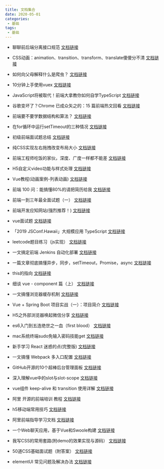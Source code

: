 ```yaml
---
title: 文档集合 
date: 2020-05-01
categories:
 - 基础
tags:
 - 基础
---
```


- 聊聊前后端分离接口规范
[文档链接](http://mp.weixin.qq.com/s?__biz=MzA5MDUyODMzOA==&mid=2447781599&idx=1&sn=c7f42fbbe3fe5ecb97cc97661a99d57c&chksm=8418c1e2b36f48f4fe1e8e4437204bd2f35daa4454c1ad1dad5a883804d01d5711912115c84f&mpshare=1&scene=1&srcid=0628y0PkSYmVHL5i03z5OnID#rd) 

- CSS动画：animation、transition、transform、translate傻傻分不清
[文档链接](http://mp.weixin.qq.com/s?__biz=MzAxODE2MjM1MA==&mid=2651554407&idx=2&sn=4e07eeb18ba07031cfe89ad03e34ecea&chksm=802555a6b752dcb0ecb0075ab696b62b52c46ca67dfdb9912b758303d2f3edcb30f36a1c7a19&mpshare=1&scene=1&srcid=0618xdasYl6DMYZ4FhrOfCld#rd) 
- 如何向父母解释什么是爬虫？
[文档链接](https://mp.weixin.qq.com/s/68GVPvh2HaD8X8Xw1fBudQ) 
- 10分钟上手使用vuex
[文档链接](https://blog.csdn.net/weixin_43487252/article/details/91884462) 
- JavaScript将被取代！前端大拿教你如何自学TypeScript
[文档链接](http://mp.weixin.qq.com/s?__biz=MzUxOTQ5ODYzOQ==&mid=2247496484&idx=3&sn=35534920aa485b14bc3e41f6688ff430&chksm=f9fa0dc4ce8d84d2828c13ff05b59888c0d316acd9ce1f7aaa401198501d0a887895df8c90d2&mpshare=1&scene=1&srcid=#rd) 
- 谷歌变坏了？Chrome 已成众矢之的：15 篇前端热文回看
[文档链接](http://mp.weixin.qq.com/s?__biz=MzAxODE2MjM1MA==&mid=2651556670&idx=1&sn=587da656c61eadc4bb468da89aeaae32&chksm=80255cffb752d5e9ed60badc491d1a5cc774ef54d7ee49c5d9e1b74422124ee256c1f521aaab&mpshare=1&scene=1&srcid=#rd) 
- 前端要不要学数据结构和算法？
[文档链接](https://mp.weixin.qq.com/s/jK5BEDkSCFW8dNJQ1MhyeA) 
- 在for循环中运行setTimeout的三种情况
[文档链接](https://blog.csdn.net/Febby_/article/details/94763441) 
- 初级前端面试题总结
[文档链接](https://blog.csdn.net/Daisy_1/article/details/91614974) 
- 纯CSS实现左右拖拽改变布局大小
[文档链接](https://blog.csdn.net/github_35631540/article/details/92063430) 
- 前端工程师吃饭的家伙，深度、广度一样都不能差
[文档链接](http://mp.weixin.qq.com/s?__biz=MzUxOTQ5ODYzOQ==&mid=2247496317&idx=2&sn=69aa2f7a6bdf2d24ed0c29e993d3757f&chksm=f9fa0c9dce8d858bd3d3364d97badc2926ad204788f9f0f618b4aecf384358dbed507a0ef231&mpshare=1&scene=1&srcid=#rd) 
- H5自定义video功能与样式处理
[文档链接](https://www.cnblogs.com/zimengxiyu/p/10123054.html) 
- Vue教程(动画案例-列表动画)
[文档链接](https://blog.csdn.net/qq_38526573/article/details/97012764) 
- 前端 100 问：能搞懂80%的请把简历给我
[文档链接](https://blog.csdn.net/github_34708151/article/details/95165589) 
- 前端一到三年最全面试题（一）
[文档链接](https://blog.csdn.net/weixin_43606158/article/details/89811189) 

- 前端开发应知网站(强烈推荐！)
[文档链接](https://blog.csdn.net/weixin_43606158/article/details/91164392) 

- vue面试题
[文档链接](https://blog.csdn.net/weixin_43959024/article/details/96136405) 
- 「2019 JSConf.Hawaii」大规模应用 TypeScript
[文档链接](https://mp.weixin.qq.com/s/B0m82GJoJ3FsWg1NAxSVMg) 
- leetcode题目练习（js实现）
[文档链接](https://blog.csdn.net/qq_21423689/article/details/99328447?utm_source=app) 
- 一文搞定前端 Jenkins 自动化部署
[文档链接](https://mp.weixin.qq.com/s/W2iraiC-V55ZkI0MabReRA) 
- 一篇文章彻底搞懂异步，同步，setTimeout，Promise，async
[文档链接](https://blog.csdn.net/weixin_43606158/article/details/91360230) 
- this的指向
[文档链接](https://blog.csdn.net/weixin_43606158/article/details/90136929) 
- 细谈 vue - component 篇（上）
[文档链接](http://mp.weixin.qq.com/s?__biz=MzUxMjc3ODc0OQ==&mid=2247483724&idx=1&sn=1062ad48ba3b52189997c580adb67ac5&chksm=f95e09dece2980c85914f922b5a4a9743059829f6b3b921b124ef802175cc663f1d1a9cbb0c5&mpshare=1&scene=1&srcid=&sharer_sharetime=1567216553620&sharer_shareid=c5d5ddb18dd4263df3c71b050fc91424#rd) 
- 一文搞懂浏览器缓存机制
[文档链接](https://mp.weixin.qq.com/s/rUbGSeIthEh0Fj-60j7Nzg) 
- Vue + Spring Boot 项目实战（一）：项目简介
[文档链接](https://blog.csdn.net/Neuf_Soleil/article/details/88925013) 
- H5之外部浏览器唤起微信分享
[文档链接](https://blog.csdn.net/qq285679784/article/details/85988898) 
- es6入门到五连绝世之一血（first blood）
[文档链接](https://blog.csdn.net/w2462140956/article/details/97904823) 
- mac系统终端sudo免输入密码技能get
[文档链接](https://www.cnblogs.com/princesong/p/10293885.html) 
- 新手学习 React 迷惑的点(完整版)
[文档链接](http://mp.weixin.qq.com/s?__biz=MzUxMjc3ODc0OQ==&mid=2247483780&idx=1&sn=05cc394476affd3f8e44cf413c3c3611&chksm=f95e0916ce2980001c44b9e09d890e05eb412e2f8d3a2f6c11aaf19804cbf7128a73b526a5a1&mpshare=1&scene=1&srcid=0911jGKdL83GOf94m04B0tYM&sharer_sharetime=1568177454740&sharer_shareid=c5d5ddb18dd4263df3c71b050fc91424#rd) 
- 一文搞懂 Webpack 多入口配置
[文档链接](http://mp.weixin.qq.com/s?__biz=MzAxODE2MjM1MA==&mid=2651557068&idx=1&sn=570f0ab7f1cf096f22d4446058f86279&chksm=80255b0db752d21bfbf5930e997341da18c3c36c6387711806b4d0404b54ecfcfccade114bc3&mpshare=1&scene=1&srcid=&sharer_sharetime=1568381301098&sharer_shareid=c5d5ddb18dd4263df3c71b050fc91424#rd) 
- GitHub开源的10个超棒后台管理面板
[文档链接](https://blog.csdn.net/m0_38106923/article/details/101050788) 
- 深入理解vue中的slot与slot-scope
[文档链接](https://blog.csdn.net/weixin_42776027/article/details/85984555) 
- vue组件 keep-alive 和 transition 使用详解
[文档链接](https://blog.csdn.net/weixin_43599212/article/details/102459137) 
- 阿里 开源的前端培训 教程
[文档链接](https://www.yuque.com/fe9/basic/zw24qu) 
- h5移动端常用技巧
[文档链接](https://mp.weixin.qq.com/s/CfEHh4DLDDk4hOv075q3Lg) 
- 阿里前端指导学习文档
[文档链接](https://www.yuque.com/fe9/basic/zw24qu) 
- 一个Web聊天应用，基于Vue和Swoole构建
[文档链接](https://github.com/wh469012917/swoole-vue-webim) 
- 我写CSS的常用套路(附demo的效果实现与源码）
[文档链接](https://mp.weixin.qq.com/s/XdJc0iUloRasYDisaYH6rA) 
- 50道CSS基础面试题（附答案）
[文档链接](https://segmentfault.com/a/1190000013325778) 
- elementUI 常见问题及解决办法
[文档链接](https://www.jianshu.com/p/1407e96116b9) 
